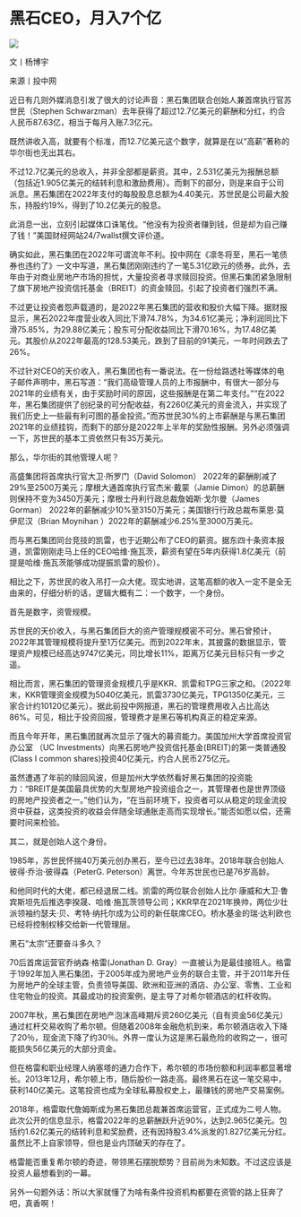 # 黑石CEO，月入7个亿

![](https://inews.gtimg.com/news_bt/OUTBdCJogzkcSHPukR16S5X07lH0Bx8WI2nPkzsy2fdEUAA/1000)

文丨杨博宇

来源丨投中网

近日有几则外媒消息引发了很大的讨论声音：黑石集团联合创始人兼首席执行官苏世民（Stephen
Schwarzman）去年获得了超过12.7亿美元的薪酬和分红，约合人民币87.63亿，相当于每月入账7.3亿元。

既然讲收入高，就要有个标准，而12.7亿美元这个数字，就算是在以“高薪”著称的华尔街也无出其右。

不过12.7亿美元的总收入，并非全部都是薪资。其中，2.531亿美元为报酬总额（包括近1.905亿美元的结转利息和激励费用）。而剩下的部分，则是来自于公司派息。黑石集团在2022年支付的每股股息总额为4.40美元，苏世民是公司最大股东，持股约19%，得到了10.2亿美元的股息。

此消息一出，立刻引起媒体口诛笔伐。“他没有为投资者赚到钱，但是却为自己赚了钱！”美国财经网站24/7wallst撰文评价道。

确实如此，黑石集团在2022年可谓流年不利。投中网在《凛冬将至，黑石一笔债券也违约了》一文中写道，黑石集团刚刚违约了一笔5.31亿欧元的债券。此外，去年由于对商业房地产市场的担忧，大量投资者寻求赎回投资。但黑石集团紧急限制了旗下房地产投资信托基金（BREIT）的资金赎回。引起了投资者们强烈不满。

不过更让投资者怨声载道的，是2022年黑石集团的营收和股价大幅下降。据财报显示，黑石2022年度营业收入同比下滑74.78%，为34.61亿美元；净利润同比下滑75.85%，为29.88亿美元；股东可分配收益同比下滑70.16%，为17.48亿美元。其股价从2022年最高的128.53美元，跌到了目前的91美元，一年时间跌去了26%。

不过针对CEO的天价收入，黑石集团也有一番说法。在一份给路透社等媒体的电子邮件声明中，黑石写道：“我们高级管理人员的上市报酬中，有很大一部分与2021年的业绩有关，由于奖励时间的原因，这些报酬是在第二年支付。”“在2022年，黑石集团提供了创纪录的可分配收益，有2260亿美元的资金流入，并实现了我们历史上一些最有利可图的基金投资。”而苏世民30%的上市薪酬是与黑石集团2021年的业绩挂钩，而剩下的部分是2022年上半年的奖励性报酬。另外必须强调一下，苏世民的基本工资依然只有35万美元。

那么，华尔街的其他管理人呢？

高盛集团将首席执行官大卫·所罗门（David Solomon） 2022年的薪酬削减了29%至2500万美元；摩根大通首席执行官杰米·戴蒙（Jamie
Dimon）的总薪酬则保持不变为3450万美元；摩根士丹利行政总裁詹姆斯·戈尔曼（James Gorman）
2022年的薪酬减少10%至3150万美元；美国银行行政总裁布莱恩·莫伊尼汉（Brian Moynihan
）2022年的薪酬减少6.25%至3000万美元。

而与黑石集团同台竞技的凯雷，也于近期公布了CEO的薪资。据东四十条资本报道，凯雷刚刚走马上任的CEO哈维·施瓦茨，薪资有望在5年内获得1.8亿美元（前提是哈维·施瓦茨能够成功提振凯雷的股价）。

相比之下，苏世民的收入吊打一众大佬。现实地讲，这笔高额的收入一定不是全无由来的，仔细分析的话，逻辑大概有二：一个数字，一个身份。

首先是数字，资管规模。

苏世民的天价收入，与黑石集团巨大的资产管理规模密不可分。黑石曾预计，2022年其管理规模将提升至1万亿美元。而到2022年末，其披露的数据显示，管理资产规模已经高达9747亿美元，同比增长11%，距离万亿美元目标只有一步之遥。

相比而言，黑石集团的管理资金规模几乎是KKR、凯雷和TPG三家之和。（2022年末，KKR管理资金规模为5040亿美元，凯雷3730亿美元，TPG1350亿美元，三家合计约10120亿美元）。据此前投中网报道，黑石的管理费用收入占比高达86%。可见，相比于投资回报，管理费才是黑石等机构真正的稳定来源。

而且今年开年，黑石集团就再次显示了强大的募资能力。美国加州大学首席投资官办公室 （UC
Investments）向黑石房地产投资信托基金(BREIT)的第一类普通股 (Class I common
shares)投资40亿美元，约合人民币275亿元。

虽然遭遇了年前的赎回风波，但是加州大学依然看好黑石集团的投资能力：“BREIT是美国最具优势的大型房地产投资组合之一，其管理者也是世界顶级的房地产投资者之一。”他们认为，“在当前环境下，投资者可以从稳定的现金流投资中获益，这类投资的收益会伴随全球通胀走高而实现增长。”能否如愿以偿，还需要时间来检验。

其二，就是创始人这个身份。

1985年，苏世民怀揣40万美元创办黑石，至今已过去38年。2018年联合创始人彼得·乔治·彼得森（PeterG.
Peterson）离世。今年苏世民也已是76岁高龄。

和他同时代的大佬，都已经退居二线。凯雷的两位联合创始人比尔·康威和大卫·鲁宾斯坦先后推选李揆晟、哈维·施瓦茨领导公司；KKR早在2021年换帅，两位少壮派领袖约瑟夫·贝、考特·纳托尔成为公司的新任联席CEO。桥水基金的瑞·达利欧也已经将控制权移交给新一代管理层。

黑石“太宗”还要奋斗多久？

70后首席运营官乔纳森·格雷(Jonathan D.
Gray）一直被认为是最佳接班人。格雷于1992年加入黑石集团，于2005年成为房地产业务的联合主管，并于2011年升任为房地产的全球主管，负责领导美国、欧洲和亚洲的酒店、办公室、零售、工业和住宅物业的投资。其最成功的投资案例，是主导了对希尔顿酒店的杠杆收购。

2007年秋，黑石集团在房地产泡沫高峰期斥资260亿美元（自有资金56亿美元）通过杠杆交易收购了希尔顿。但随着2008年金融危机到来，希尔顿酒店收入下降了20％，现金流下降了约30％。外界一度认为这是黑石最危险的收购之一，很可能损失56亿美元的大部分资金。

但在格雷和职业经理人纳塞塔的通力合作下，希尔顿的市场份额和利润率都显著增长。2013年12月，希尔顿上市，随后股价一路走高。最终黑石在这一笔交易中，获利140亿美元。这笔投资也成为全球私募股权史上，最赚钱的房地产交易案例。

2018年，格雷取代詹姆斯成为黑石集团总裁兼首席运营官，正式成为二号人物。此次公开的信息显示，格雷2022年的总薪酬跃升近90%，达到2.965亿美元。包括约1.62亿美元的结转利息和奖励费，还有因持股3.4%派发的1.827亿美元分红。虽然比不上自家领导，但也是业内顶破天的存在了。

格雷能否重复希尔顿的奇迹，带领黑石摆脱颓势？目前尚为未知数。不过这应该是投资人最想看到的一幕。

另外一句题外话：所以大家就懂了为啥有条件投资机构都要在资管的路上狂奔了吧，真香啊！

